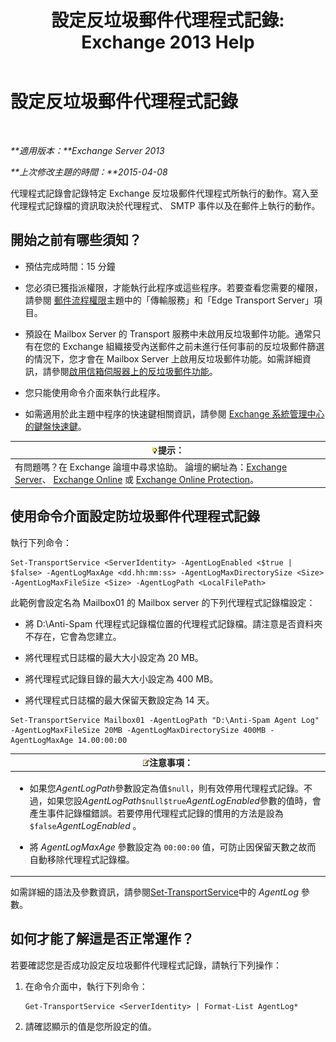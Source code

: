 ﻿---
title: '設定反垃圾郵件代理程式記錄: Exchange 2013 Help'
TOCTitle: 設定反垃圾郵件代理程式記錄
ms:assetid: df157ca3-ad8e-4302-acbc-5fbb8570c21d
ms:mtpsurl: https://technet.microsoft.com/zh-tw/library/Bb691337(v=EXCHG.150)
ms:contentKeyID: 50474402
ms.date: 05/21/2018
mtps_version: v=EXCHG.150
ms.translationtype: MT
---

# 設定反垃圾郵件代理程式記錄

 

_**適用版本：**Exchange Server 2013_

_**上次修改主題的時間：**2015-04-08_

代理程式記錄會記錄特定 Exchange 反垃圾郵件代理程式所執行的動作。寫入至代理程式記錄檔的資訊取決於代理程式、 SMTP 事件以及在郵件上執行的動作。

## 開始之前有哪些須知？

  - 預估完成時間：15 分鐘

  - 您必須已獲指派權限，才能執行此程序或這些程序。若要查看您需要的權限，請參閱 [郵件流程權限](mail-flow-permissions-exchange-2013-help.md)主題中的「傳輸服務」和「Edge Transport Server」項目。

  - 預設在 Mailbox Server 的 Transport 服務中未啟用反垃圾郵件功能。通常只有在您的 Exchange 組織接受內送郵件之前未進行任何事前的反垃圾郵件篩選的情況下，您才會在 Mailbox Server 上啟用反垃圾郵件功能。如需詳細資訊，請參閱[啟用信箱伺服器上的反垃圾郵件功能](enable-anti-spam-functionality-on-mailbox-servers-exchange-2013-help.md)。

  - 您只能使用命令介面來執行此程序。

  - 如需適用於此主題中程序的快速鍵相關資訊，請參閱 [Exchange 系統管理中心的鍵盤快速鍵](keyboard-shortcuts-in-the-exchange-admin-center-exchange-online-protection-help.md)。

<table>
<thead>
<tr class="header">
<th><img src="images/Bb124558.tip(EXCHG.150).gif" title="提示" alt="提示" />提示：</th>
</tr>
</thead>
<tbody>
<tr class="odd">
<td>有問題嗎？在 Exchange 論壇中尋求協助。 論壇的網址為：<a href="https://go.microsoft.com/fwlink/p/?linkid=60612">Exchange Server</a>、 <a href="https://go.microsoft.com/fwlink/p/?linkid=267542">Exchange Online</a> 或 <a href="https://go.microsoft.com/fwlink/p/?linkid=285351">Exchange Online Protection</a>。</td>
</tr>
</tbody>
</table>


## 使用命令介面設定防垃圾郵件代理程式記錄

執行下列命令：

    Set-TransportService <ServerIdentity> -AgentLogEnabled <$true | $false> -AgentLogMaxAge <dd.hh:mm:ss> -AgentLogMaxDirectorySize <Size> -AgentLogMaxFileSize <Size> -AgentLogPath <LocalFilePath>

此範例會設定名為 Mailbox01 的 Mailbox server 的下列代理程式記錄檔設定：

  -  
    將 D:\\Anti-Spam 代理程式記錄檔位置的代理程式記錄檔。請注意是否資料夾不存在，它會為您建立。

  -  
    將代理程式日誌檔的最大大小設定為 20 MB。

  -  
    將代理程式記錄目錄的最大大小設定為 400 MB。

  -  
    將代理程式日誌檔的最大保留天數設定為 14 天。

<!-- end list -->

    Set-TransportService Mailbox01 -AgentLogPath "D:\Anti-Spam Agent Log" -AgentLogMaxFileSize 20MB -AgentLogMaxDirectorySize 400MB -AgentLogMaxAge 14.00:00:00

<table>
<colgroup>
<col style="width: 100%" />
</colgroup>
<thead>
<tr class="header">
<th><img src="images/Bb124558.note(EXCHG.150).gif" title="注意事項" alt="注意事項" />注意事項：</th>
</tr>
</thead>
<tbody>
<tr class="odd">
<td><ul>
<li><p>如果您<em>AgentLogPath</em>參數設定為值<code>$null</code>，則有效停用代理程式記錄。不過，如果您設<em>AgentLogPath</em><code>$null</code><code>$true</code><em>AgentLogEnabled</em>參數的值時，會產生事件記錄檔錯誤。若要停用代理程式記錄的慣用的方法是設為<code>$false</code><em>AgentLogEnabled</em> 。</p></li>
<li><p>將 <em>AgentLogMaxAge</em> 參數設定為 <code>00:00:00</code> 值，可防止因保留天數之故而自動移除代理程式記錄檔。</p></li>
</ul></td>
</tr>
</tbody>
</table>


如需詳細的語法及參數資訊，請參閱[Set-TransportService](https://technet.microsoft.com/zh-tw/library/jj215682\(v=exchg.150\))中的 *AgentLog* 參數。

## 如何才能了解這是否正常運作？

若要確認您是否成功設定反垃圾郵件代理程式記錄，請執行下列操作：

1.  在命令介面中，執行下列命令：
    
        Get-TransportService <ServerIdentity> | Format-List AgentLog*

2.  請確認顯示的值是您所設定的值。

